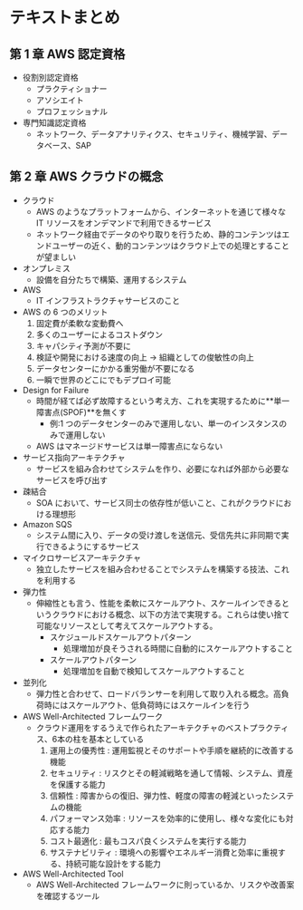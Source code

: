 # テキストまとめ

## 第 1 章 AWS 認定資格

- 役割別認定資格
  - プラクティショナー
  - アソシエイト
  - プロフェッショナル
- 専門知識認定資格
  - ネットワーク、データアナリティクス、セキュリティ、機械学習、データベース、SAP

## 第 2 章 AWS クラウドの概念

- クラウド
  - AWS のようなプラットフォームから、インターネットを通じて様々な IT リソースをオンデマンドで利用できるサービス
  - ネットワーク経由でデータのやり取りを行うため、静的コンテンツはエンドユーザーの近く、動的コンテンツはクラウド上での処理とすることが望ましい
- オンプレミス
  - 設備を自分たちで構築、運用するシステム
- AWS
  - IT インフラストラクチャサービスのこと
- AWS の 6 つのメリット
  1. 固定費が柔軟な変動費へ
  2. 多くのユーザーによるコストダウン
  3. キャパシティ予測が不要に
  4. 検証や開発における速度の向上 → 組織としての俊敏性の向上
  5. データセンターにかかる重労働が不要になる
  6. 一瞬で世界のどこにでもデプロイ可能
- Design for Failure
  - 時間が経てば必ず故障するという考え方、これを実現するために**単一障害点(SPOF)**を無くす
    - 例:1 つのデータセンターのみで運用しない、単一のインスタンスのみで運用しない
  - AWS はマネージドサービスは単一障害点にならない
- サービス指向アーキテクチャ
  - サービスを組み合わせてシステムを作り、必要になれば外部から必要なサービスを呼び出す
- 疎結合
  - SOA において、サービス同士の依存性が低いこと、これがクラウドにおける理想形
- Amazon SQS
  - システム間に入り、データの受け渡しを送信元、受信先共に非同期で実行できるようにするサービス
- マイクロサービスアーキテクチャ
  - 独立したサービスを組み合わせることでシステムを構築する技法、これを利用する
- 弾力性
  - 伸縮性とも言う、性能を柔軟にスケールアウト、スケールインできるというクラウドにおける概念、以下の方法で実現する。これらは使い捨て可能なリソースとして考えてスケールアウトする。
    - スケジュールドスケールアウトパターン
      - 処理増加が良そうされる時間に自動的にスケールアウトすること
    - スケールアウトパターン
      - 処理増加を自動で検知してスケールアウトすること
- 並列化
  - 弾力性と合わせて、ロードバランサーを利用して取り入れる概念。高負荷時にはスケールアウト、低負荷時にはスケールインを行う
- AWS Well-Architected フレームワーク
  - クラウド運用をするうえで作られたアーキテクチャのベストプラクティス、6本の柱を基本としている
    1. 運用上の優秀性 : 運用監視とそのサポートや手順を継続的に改善する機能
    2. セキュリティ : リスクとその軽減戦略を通して情報、システム、資産を保護する能力
    3. 信頼性 : 障害からの復旧、弾力性、軽度の障害の軽減といったシステムの機能
    4. パフォーマンス効率 : リソースを効率的に使用し、様々な変化にも対応する能力
    5. コスト最適化 : 最もコスパ良くシステムを実行する能力
    6. サステナビリティ : 環境への影響やエネルギー消費と効率に重視する、持続可能な設計をする能力
- AWS Well-Architected Tool
  - AWS Well-Architected フレームワークに則っているか、リスクや改善案を確認するツール 